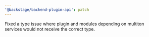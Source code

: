 ```yaml
---
'@backstage/backend-plugin-api': patch
---
```


Fixed a type issue where plugin and modules depending on multiton services would not receive the correct type.
